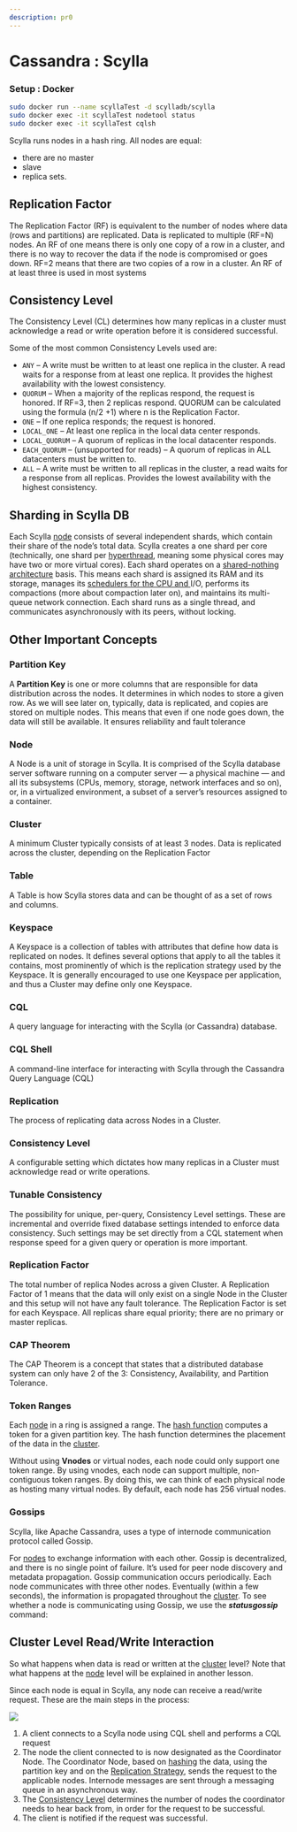 ```yaml
---
description: pr0
---
```


# Cassandra : Scylla

### Setup : Docker

```bash
sudo docker run --name scyllaTest -d scylladb/scylla
sudo docker exec -it scyllaTest nodetool status
sudo docker exec -it scyllaTest cqlsh
```

Scylla runs nodes in a hash ring. All nodes are equal:

* there are no master
* slave
* replica sets.

## Replication Factor

The Replication Factor \(RF\) is equivalent to the number of nodes where data \(rows and partitions\) are replicated. Data is replicated to multiple \(RF=N\) nodes. An RF of one means there is only one copy of a row in a cluster, and there is no way to recover the data if the node is compromised or goes down. RF=2 means that there are two copies of a row in a cluster. An RF of at least three is used in most systems

## Consistency Level

The Consistency Level \(CL\) determines how many replicas in a cluster must acknowledge a read or write operation before it is considered successful.

Some of the most common Consistency Levels used are:

* `ANY` – A write must be written to at least one replica in the cluster. A read waits for a response from at least one replica. It provides the highest availability with the lowest consistency.
* `QUORUM` – When a majority of the replicas respond, the request is honored. If RF=3, then 2 replicas respond. QUORUM can be calculated using the formula \(n/2 +1\) where n is the Replication Factor.
* `ONE` – If one replica responds; the request is honored.
* `LOCAL_ONE` – At least one replica in the local data center responds.
* `LOCAL_QUORUM` – A quorum of replicas in the local datacenter responds.
* `EACH_QUORUM` – \(unsupported for reads\) – A quorum of replicas in ALL datacenters must be written to.
* `ALL` – A write must be written to all replicas in the cluster, a read waits for a response from all replicas. Provides the lowest availability with the highest consistency.

## Sharding in Scylla DB

Each Scylla [node](https://university.scylladb.com/topic/node/) consists of several independent shards, which contain their share of the node’s total data. Scylla creates a one shard per core \(technically, one shard per [hyperthread](https://en.wikipedia.org/wiki/Hyper-threading), meaning some physical cores may have two or more virtual cores\). Each shard operates on a [shared-nothing architecture](https://en.wikipedia.org/wiki/Shared-nothing_architecture) basis. This means each shard is assigned its RAM and its storage, manages its [schedulers for the CPU and ](https://www.scylladb.com/2018/04/19/scylla-i-o-scheduler-3/)I/O, performs its compactions \(more about compaction later on\), and maintains its multi-queue network connection. Each shard runs as a single thread, and communicates asynchronously with its peers, without locking.

## Other Important Concepts

### Partition Key

A **Partition Key** is one or more columns that are responsible for data distribution across the nodes. It determines in which nodes to store a given row. As we will see later on, typically, data is replicated, and copies are stored on multiple nodes. This means that even if one node goes down, the data will still be available. It ensures reliability and fault tolerance

### Node

A Node is a unit of storage in Scylla. It is comprised of the Scylla database server software running on a computer server — a physical machine — and all its subsystems \(CPUs, memory, storage, network interfaces and so on\), or, in a virtualized environment, a subset of a server’s resources assigned to a container.

### Cluster

A minimum Cluster typically consists of at least 3 nodes. Data is replicated across the cluster, depending on the Replication Factor

### Table

A Table is how Scylla stores data and can be thought of as a set of rows and columns.

### Keyspace

A Keyspace is a collection of tables with attributes that define how data is replicated on nodes. It defines several options that apply to all the tables it contains, most prominently of which is the replication strategy used by the Keyspace. It is generally encouraged to use one Keyspace per application, and thus a Cluster may define only one Keyspace.

### CQL

A query language for interacting with the Scylla \(or Cassandra\) database.

### CQL Shell

A command-line interface for interacting with Scylla through the Cassandra Query Language \(CQL\)

### Replication

The process of replicating data across Nodes in a Cluster.

### Consistency Level

A configurable setting which dictates how many replicas in a Cluster must acknowledge read or write operations.

### Tunable Consistency

The possibility for unique, per-query, Consistency Level settings. These are incremental and override fixed database settings intended to enforce data consistency. Such settings may be set directly from a CQL statement when response speed for a given query or operation is more important.

### Replication Factor

The total number of replica Nodes across a given Cluster. A Replication Factor of 1 means that the data will only exist on a single Node in the Cluster and this setup will not have any fault tolerance. The Replication Factor is set for each Keyspace. All replicas share equal priority; there are no primary or master replicas.

### CAP Theorem

The CAP Theorem is a concept that states that a distributed database system can only have 2 of the 3: Consistency, Availability, and Partition Tolerance.

### Token Ranges

Each [node](https://university.scylladb.com/topic/node/) in a ring is assigned a range. The [hash function](https://en.wikipedia.org/wiki/Hash_function) computes a token for a given partition key. The hash function determines the placement of the data in the [cluster](https://university.scylladb.com/topic/cluster-node-ring/).

Without using **Vnodes** or virtual nodes, each node could only support one token range. By using vnodes, each node can support multiple, non-contiguous token ranges. By doing this, we can think of each physical node as hosting many virtual nodes. By default, each node has 256 virtual nodes.

### Gossips

Scylla, like Apache Cassandra, uses a type of internode communication protocol called Gossip.

For [nodes](https://university.scylladb.com/topic/node/) to exchange information with each other. Gossip is decentralized, and there is no single point of failure. It’s used for peer node discovery and metadata propagation. Gossip communication occurs periodically. Each node communicates with three other nodes. Eventually \(within a few seconds\), the information is propagated throughout the [cluster](https://university.scylladb.com/topic/cluster-node-ring/). To see whether a node is communicating using Gossip, we use the _**statusgossip**_ command:  


## Cluster Level Read/Write Interaction

So what happens when data is read or written at the [cluster](https://university.scylladb.com/topic/cluster-node-ring/) level? Note that what happens at the [node](https://university.scylladb.com/topic/node/) level will be explained in another lesson.

Since each node is equal in Scylla, any node can receive a read/write request. These are the main steps in the process:

![](https://university.scylladb.com/wp-content/uploads/2019/01/Read_Write_Cluster_Path.png)

1. A client connects to a Scylla node using CQL shell and performs a CQL request
2. The node the client connected to is now designated as the Coordinator Node. The Coordinator Node, based on [hashing](https://en.wikipedia.org/wiki/Hash_function) the data, using the partition key and on the [Replication Strategy](https://university.scylladb.com/topic/replication-strategy/), sends the request to the applicable nodes. Internode messages are sent through a messaging queue in an asynchronous way.
3. The [Consistency Level](https://university.scylladb.com/topic/consistency-level-cl/) determines the number of nodes the coordinator needs to hear back from, in order for the request to be successful.
4. The client is notified if the request was successful.

